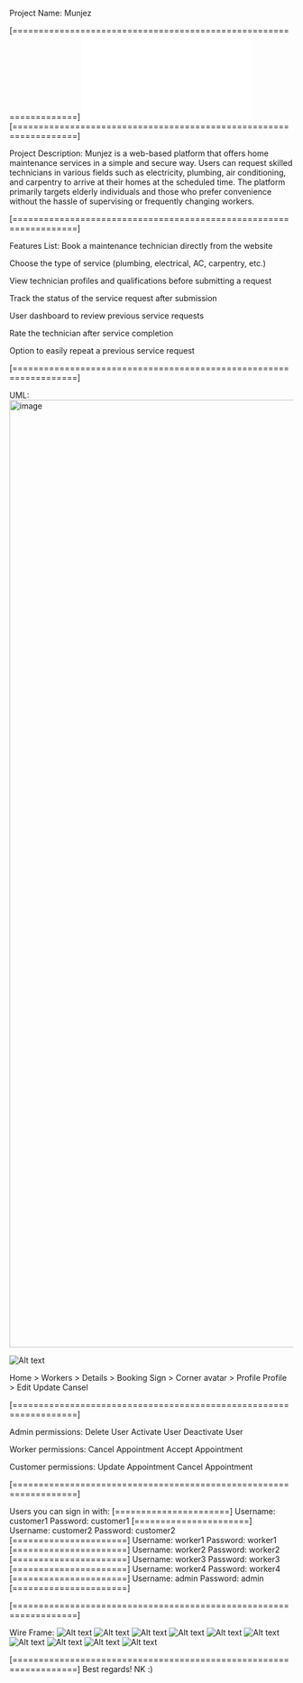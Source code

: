 Project Name:
Munjez

[==================================================================]
![Alt text](story.txt)
[==================================================================]

Project Description:
Munjez is a web-based platform that offers home maintenance services in a simple and secure way. Users can request skilled technicians in various fields such as electricity, plumbing, air conditioning, and carpentry to arrive at their homes at the scheduled time. The platform primarily targets elderly individuals and those who prefer convenience without the hassle of supervising or frequently changing workers.

[==================================================================]

Features List:
Book a maintenance technician directly from the website

Choose the type of service (plumbing, electrical, AC, carpentry, etc.)

View technician profiles and qualifications before submitting a request

Track the status of the service request after submission

User dashboard to review previous service requests

Rate the technician after service completion

Option to easily repeat a previous service request

[==================================================================]

UML:
<img width="1608" height="1681" alt="image" src="https://github.com/user-attachments/assets/2a1db5d1-74c7-476f-8962-e239dc75b1da" />

![Alt text](/uml.jpg)

Home > Workers > Details > Booking
Sign > Corner avatar > Profile
Profile > Edit Update Cansel

[==================================================================]

Admin permissions:
    Delete User
    Activate User
    Deactivate User

Worker permissions:
    Cancel Appointment
    Accept Appointment

Customer permissions:
    Update Appointment
    Cancel Appointment

[==================================================================]

Users you can sign in with:
[======================]
    Username: customer1
    Password: customer1
[======================]
    Username: customer2
    Password: customer2
[======================]
    Username: worker1
    Password: worker1
[======================]
    Username: worker2
    Password: worker2
[======================]
    Username: worker3
    Password: worker3
[======================]
    Username: worker4
    Password: worker4
[======================]
    Username: admin
    Password: admin
[======================]

[==================================================================]

Wire Frame:
![Alt text](Wireframe/About-Page.png)
![Alt text](Wireframe/Admin-Page.png)
![Alt text](Wireframe/Contact-Page.png)
![Alt text](Wireframe/Details-Page.png)
![Alt text](Wireframe/Header-Page.png)
![Alt text](Wireframe/Home-Page.png)
![Alt text](Wireframe/Login-Page.png)
![Alt text](Wireframe/Profile-Page.png)
![Alt text](Wireframe/Sign-Page.png)
![Alt text](Wireframe/Workers-Page.png)

[==================================================================]
Best regards! NK :)
